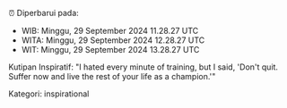 ⏰ Diperbarui pada:
- WIB: Minggu, 29 September 2024 11.28.27 UTC
- WITA: Minggu, 29 September 2024 12.28.27 UTC
- WIT: Minggu, 29 September 2024 13.28.27 UTC

Kutipan Inspiratif:
"I hated every minute of training, but I said, 'Don't quit. Suffer now and live the rest of your life as a champion.'"


Kategori: inspirational

